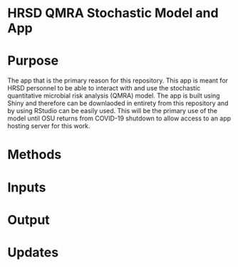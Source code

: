 # HRSD QMRA Stochastic Model and App

# Purpose
  The app that is the primary reason for this repository. This app is meant for HRSD personnel to be able to interact with and use the stochastic quantitative microbial risk analysis (QMRA) model. The app is built using Shiny and therefore can be downlaoded in entirety from this repository and by using RStudio can be easily used. This will be the primary use of the model until OSU returns from COVID-19 shutdown to allow access to an app hosting server for this work. 
# Methods

# Inputs

# Output

# Updates
